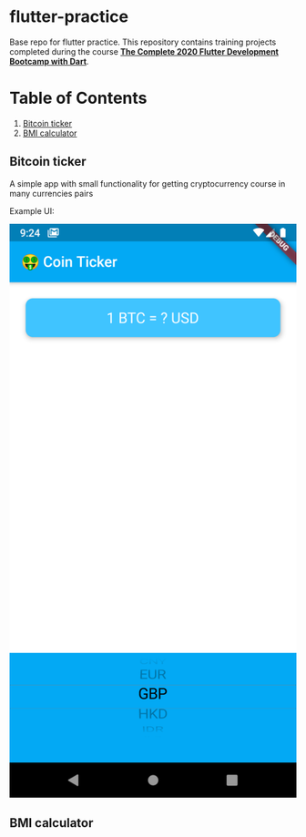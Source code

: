 # flutter-practice
Base repo for flutter practice. 
This repository contains training projects completed during the course
[**The Complete 2020 Flutter Development Bootcamp with Dart**](https://www.udemy.com/course/flutter-bootcamp-with-dart/).

# Table of Contents
1. [Bitcoin ticker](#bTicker)
2. [BMI calculator](#bmiCalculator)

## Bitcoin ticker <a name="bTicker"></a>
A simple app with small functionality for getting cryptocurrency course in many currencies pairs

Example UI:

![Bitcoin ticker](https://github.com/Petrovvich/flutter-practice/blob/master/images/bitcoin_ticker.png)

## BMI calculator <a name="bmiCalculator"></a>